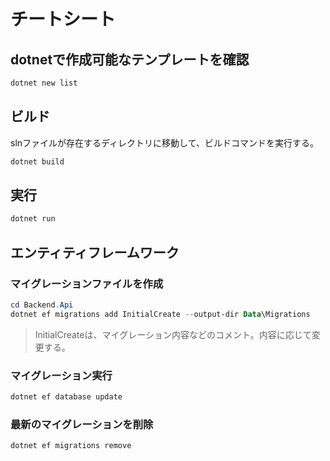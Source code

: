 # チートシート

## dotnetで作成可能なテンプレートを確認

```powershell
dotnet new list
```

## ビルド

slnファイルが存在するディレクトリに移動して、ビルドコマンドを実行する。  

```powershell
dotnet build
```

## 実行

```powershell
dotnet run
```

## エンティティフレームワーク

### マイグレーションファイルを作成

```powershell
cd Backend.Api
dotnet ef migrations add InitialCreate --output-dir Data\Migrations
```

> InitialCreateは、マイグレーション内容などのコメント。内容に応じて変更する。

### マイグレーション実行

```powershell
dotnet ef database update
```

### 最新のマイグレーションを削除

```powershell
dotnet ef migrations remove
```
